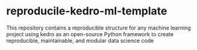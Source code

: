 # reproducile-kedro-ml-template
This repository contains a reproducible structure for any machine learning project using kedro as an open-source Python framework to create reproducible, maintainable, and modular data science code

